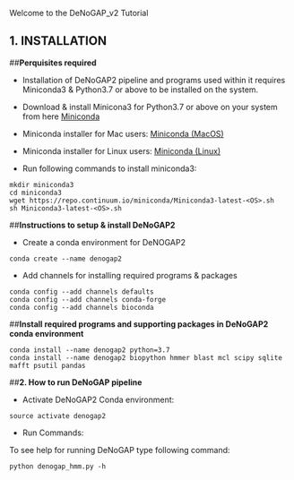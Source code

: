 Welcome to the DeNoGAP_v2 Tutorial

## **1. INSTALLATION**

##**Perquisites required**

- Installation of DeNoGAP2 pipeline and programs used within it requires Miniconda3 & Python3.7 or above to be installed on the system.

- Download & install Minicona3 for Python3.7 or above on your system from here [Miniconda](https://conda.io/miniconda.html)

- Miniconda installer for Mac users: [Miniconda (MacOS)](https://repo.continuum.io/miniconda/Miniconda3-latest-MacOSX-x86_64.sh)

- Miniconda installer for Linux users: [Miniconda (Linux)](https://repo.continuum.io/miniconda/Miniconda3-latest-Linux-x86_64.sh)

- Run following commands to install miniconda3:

`mkdir miniconda3`<br>
`cd miniconda3`<br>
`wget https://repo.continuum.io/miniconda/Miniconda3-latest-<OS>.sh`<br>
`sh Miniconda3-latest-<OS>.sh`

##**Instructions to setup & install DeNoGAP2**

- Create a conda environment for DeNOGAP2

`conda create --name denogap2`<br>

- Add channels for installing required programs & packages

`conda config --add channels defaults`<br>
`conda config --add channels conda-forge`<br>
`conda config --add channels bioconda`<br>

##**Install required programs and supporting packages in DeNoGAP2 conda environment**

`conda install --name denogap2 python=3.7`<br>
`conda install --name denogap2 biopython hmmer blast mcl scipy sqlite mafft psutil pandas`<br>

##**2. How to run DeNoGAP pipeline**

- Activate DeNoGAP2 Conda environment:

`source activate denogap2`<br>

- Run Commands:

To see help for running DeNoGAP type following command:

`python denogap_hmm.py -h`
